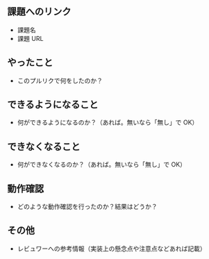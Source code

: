## 課題へのリンク

- 課題名
- 課題 URL

## やったこと

- このプルリクで何をしたのか？

## できるようになること

- 何ができるようになるのか？（あれば。無いなら「無し」で OK）

## できなくなること

- 何ができなくなるのか？（あれば。無いなら「無し」で OK）

## 動作確認

- どのような動作確認を行ったのか？結果はどうか？

## その他

- レビュワーへの参考情報（実装上の懸念点や注意点などあれば記載）
